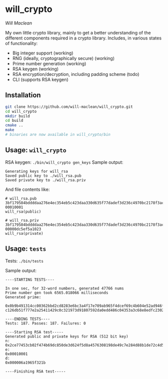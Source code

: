 # will\_crypto
_Will Maclean_

My own little crypto library, mainly to get a better understanding of the
different components required in a crypto library. Includes, in various states
of functionality:
- Big integer support (working)
- RNG (ideally, cryptographically secure) (working)
- Prime number generation (working)
- RSA keygen (working)
- RSA encryption/decryption, including padding scheme (todo)
- CLI (supports RSA keygen)

## Installation
```bash
git clone https://github.com/will-maclean/will_crypto.git
cd will_crypto
mkdir build
cd build
cmake ..
make
# binaries are now available in will_crypto/bin
```

## Usage: `will_crypto`
RSA keygen: `./bin/will_crypto gen_keys`
Sample output:
```
Generating keys for will_rsa
Saved public key to ./will_rsa.pub
Saved private key to ./will_rsa.priv
```
And file contents like:
```
# will_rsa.pub
3bf179584bddddaa276e4ec354eb5c423daa330d635f77dadef3d236c4970bc2178f3ac59dfcfa9e42036d17d28e2bd3ca761c3961f24b79a418db3948c0e2721b55593ec72362c31a24773069f43eaee8e1b429f11bee319c1bf556296654110850bcc454aa0ff43fefa14dcdfa7f7737b0afca2b96c9eae2ec6e55a4705e6d
00010001
will_rsa(public)
```
```
# will_rsa.priv
3bf179584bddddaa276e4ec354eb5c423daa330d635f77dadef3d236c4970bc2178f3ac59dfcfa9e42036d17d28e2bd3ca761c3961f24b79a418db3948c0e2721b55593ec72362c31a24773069f43eaee8e1b429f11bee319c1bf556296654110850bcc454aa0ff43fefa14dcdfa7f7737b0afca2b96c9eae2ec6e55a4705e6d
00000dc5ef5a1023
will_rsa(private)
```


## Usage: `tests`
Tests: `./bin/tests`

Sample output:
```
----STARTING TESTS----

In one sec, for 32-word numbers, generated 47766 nums
Prime number gen took 6565.018066 milliseconds
Generated prime:

0x0b9b491314cc00362bbd2cd8283e6bc3a4f17e709ab965f4dcef69c4b604e52ad946fae931aa25d0508059b6ffc44e4f3eae05219973c1df89e87e755fb74ec1c51463582abce876266c8c38c694f8ebf05b6ec1d3dab1a100
c126db51f777e2a25411429c0c321973d91807592da0edd486c04353a3c68e8edfc23027248d53

----ENDING TESTS----
Tests: 187. Passes: 187. Failures: 0

----Starting RSA test-----
Generated public and private keys for RSA (512 bit key)
n:
0x2ce77453cb02f474b69dc850de3d624f5d8a4576308198de49c7e284d88b1de72c4d5ad3d21bc85a330b19abc186198440cf4bb42c84270f2606eaa1c810d77d
e:
0x00010001
d:
0x000006a1965f321b

----Finishing RSA test-----
```
